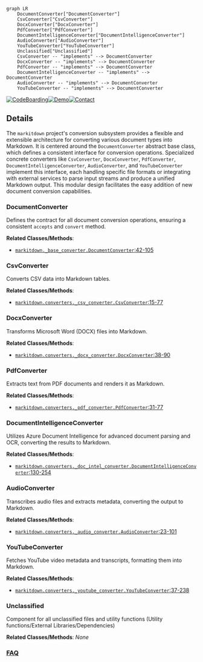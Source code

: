 ```mermaid
graph LR
    DocumentConverter["DocumentConverter"]
    CsvConverter["CsvConverter"]
    DocxConverter["DocxConverter"]
    PdfConverter["PdfConverter"]
    DocumentIntelligenceConverter["DocumentIntelligenceConverter"]
    AudioConverter["AudioConverter"]
    YouTubeConverter["YouTubeConverter"]
    Unclassified["Unclassified"]
    CsvConverter -- "implements" --> DocumentConverter
    DocxConverter -- "implements" --> DocumentConverter
    PdfConverter -- "implements" --> DocumentConverter
    DocumentIntelligenceConverter -- "implements" --> DocumentConverter
    AudioConverter -- "implements" --> DocumentConverter
    YouTubeConverter -- "implements" --> DocumentConverter
```

[![CodeBoarding](https://img.shields.io/badge/Generated%20by-CodeBoarding-9cf?style=flat-square)](https://github.com/CodeBoarding/CodeBoarding)[![Demo](https://img.shields.io/badge/Try%20our-Demo-blue?style=flat-square)](https://www.codeboarding.org/diagrams)[![Contact](https://img.shields.io/badge/Contact%20us%20-%20contact@codeboarding.org-lightgrey?style=flat-square)](mailto:contact@codeboarding.org)

## Details

The `markitdown` project's conversion subsystem provides a flexible and extensible architecture for converting various document types into Markdown. It is centered around the `DocumentConverter` abstract base class, which defines a consistent interface for conversion operations. Specialized concrete converters like `CsvConverter`, `DocxConverter`, `PdfConverter`, `DocumentIntelligenceConverter`, `AudioConverter`, and `YouTubeConverter` implement this interface, each handling specific file formats or integrating with external services to parse input streams and produce a unified Markdown output. This modular design facilitates the easy addition of new document conversion capabilities.

### DocumentConverter
Defines the contract for all document conversion operations, ensuring a consistent `accepts` and `convert` method.


**Related Classes/Methods**:

- <a href="https://github.com/microsoft/markitdown/blob/mainpackages/markitdown/src/markitdown/_base_converter.py#L42-L105" target="_blank" rel="noopener noreferrer">`markitdown._base_converter.DocumentConverter`:42-105</a>


### CsvConverter
Converts CSV data into Markdown tables.


**Related Classes/Methods**:

- <a href="https://github.com/microsoft/markitdown/blob/mainpackages/markitdown/src/markitdown/converters/_csv_converter.py#L15-L77" target="_blank" rel="noopener noreferrer">`markitdown.converters._csv_converter.CsvConverter`:15-77</a>


### DocxConverter
Transforms Microsoft Word (DOCX) files into Markdown.


**Related Classes/Methods**:

- <a href="https://github.com/microsoft/markitdown/blob/mainpackages/markitdown/src/markitdown/converters/_docx_converter.py#L38-L90" target="_blank" rel="noopener noreferrer">`markitdown.converters._docx_converter.DocxConverter`:38-90</a>


### PdfConverter
Extracts text from PDF documents and renders it as Markdown.


**Related Classes/Methods**:

- <a href="https://github.com/microsoft/markitdown/blob/mainpackages/markitdown/src/markitdown/converters/_pdf_converter.py#L31-L77" target="_blank" rel="noopener noreferrer">`markitdown.converters._pdf_converter.PdfConverter`:31-77</a>


### DocumentIntelligenceConverter
Utilizes Azure Document Intelligence for advanced document parsing and OCR, converting the results to Markdown.


**Related Classes/Methods**:

- <a href="https://github.com/microsoft/markitdown/blob/mainpackages/markitdown/src/markitdown/converters/_doc_intel_converter.py#L130-L254" target="_blank" rel="noopener noreferrer">`markitdown.converters._doc_intel_converter.DocumentIntelligenceConverter`:130-254</a>


### AudioConverter
Transcribes audio files and extracts metadata, converting the output to Markdown.


**Related Classes/Methods**:

- <a href="https://github.com/microsoft/markitdown/blob/mainpackages/markitdown/src/markitdown/converters/_audio_converter.py#L23-L101" target="_blank" rel="noopener noreferrer">`markitdown.converters._audio_converter.AudioConverter`:23-101</a>


### YouTubeConverter
Fetches YouTube video metadata and transcripts, formatting them into Markdown.


**Related Classes/Methods**:

- <a href="https://github.com/microsoft/markitdown/blob/mainpackages/markitdown/src/markitdown/converters/_youtube_converter.py#L37-L238" target="_blank" rel="noopener noreferrer">`markitdown.converters._youtube_converter.YouTubeConverter`:37-238</a>


### Unclassified
Component for all unclassified files and utility functions (Utility functions/External Libraries/Dependencies)


**Related Classes/Methods**: _None_



### [FAQ](https://github.com/CodeBoarding/GeneratedOnBoardings/tree/main?tab=readme-ov-file#faq)